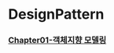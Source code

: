 # DesignPattern

### [Chapter01-객체지향 모델링](https://github.com/jeonyoungho/TIL/blob/master/Java/DesignPattern/Chapter01-%EA%B0%9D%EC%B2%B4%EC%A7%80%ED%96%A5%20%EB%AA%A8%EB%8D%B8%EB%A7%81.md)